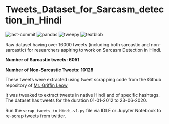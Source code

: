 # Tweets_Dataset_for_Sarcasm_detection_in_Hindi
<img src="https://img.shields.io/github/last-commit/pragyakatyayan/Tweets_Dataset_for_Sarcasm_detection_in_Hindi" alt="last-commit"> 
<img src="https://img.shields.io/badge/pandas-v0.24.2-yellow" alt="pandas"> 
<img src="https://img.shields.io/badge/tweepy-v3.8.0-orange" alt="tweepy">
<img src="https://img.shields.io/badge/textblob-v0.15.3-red" alt="textblob">

Raw dataset having over 16000 tweets (including both sarcastic and non-sarcastic) for researchers aspiring to work on Sarcasm Detection in Hindi.

  **Number of Sarcastic tweets: 6051**
  
  **Number of Non-Sarcastic Tweets: 10128**
  
These tweets were extracted using tweet scrapping code from the Github repository of [Mr. Griffin Leow](https://github.com/leowgriffin/tweets_analysis_hkprotests_2019/blob/master/scraping_tweets.py)

It was tweaked to extract tweets in native Hindi and of specific hashtags.
The dataset has tweets for the duration 01-01-2012 to 23-06-2020.

Run the `scrap_tweets_in_Hindi-v1.py` file via IDLE or Jupyter Notebook to re-scrap tweets from twitter.
